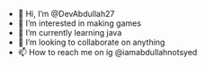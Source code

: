 - 👋 Hi, I’m @DevAbdullah27
- 👀 I’m interested in making games
- 🌱 I’m currently learning java
- 💞️ I’m looking to collaborate on anything
- 📫 How to reach me on ig @iamabdullahnotsyed

<!---
DevAbdullah27/DevAbdullah27 is a ✨ special ✨ repository because its `README.md` (this file) appears on your GitHub profile.
You can click the Preview link to take a look at your changes.
--->
